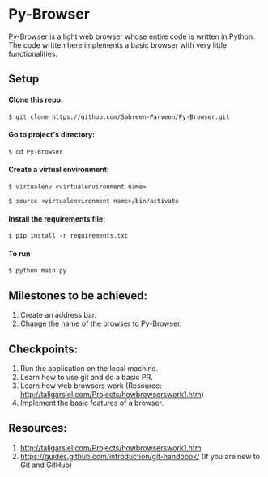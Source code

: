 # Py-Browser

Py-Browser is a light web browser whose entire code is written in Python. The code written here implements a basic browser with very little functionalities.

## Setup

#### Clone this repo: 
`$ git clone https://github.com/Sabreen-Parveen/Py-Browser.git`

#### Go to project's directory:
`$ cd Py-Browser`

#### Create a virtual environment:
`$ virtualenv <virtualenvironment name>`

`$ source <virtualenvironment name>/bin/activate`

#### Install the requirements file:
`$ pip install -r requirements.txt`

#### To run

`$ python main.py`

## Milestones to be achieved:
1. Create an address bar.
2. Change the name of the browser to Py-Browser.

## Checkpoints:
1. Run the application on the local machine.
2. Learn how to use git and do a basic PR.
3. Learn how web browsers work (Resource: http://taligarsiel.com/Projects/howbrowserswork1.htm)
4. Implement the basic features of a browser.

## Resources:
1. http://taligarsiel.com/Projects/howbrowserswork1.htm
2. https://guides.github.com/introduction/git-handbook/ (If you are new to Git and GitHub)

